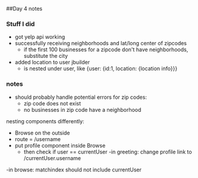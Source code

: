 ##Day 4 notes

### Stuff I did
+ got yelp api working
+ successfully receiving neighborhoods and lat/long center of zipcodes
  - if the first 100 businesses for a zipcode don't have neighborhoods, substitute the city
+ added location to user jbuilder
  - is nested under user, like {user: {id:1, location: {location info}}}


### notes
+ should probably handle potential errors for zip codes:
  - zip code does not exist
  - no businesses in zip code have a neighborhood


nesting components differently:
- Browse on the outside
- route = /username
- put profile component inside Browse
  - then check if user == currentUser
-in greeting: change profile link to /currentUser.username


-in browse: matchindex should not include currentUser
